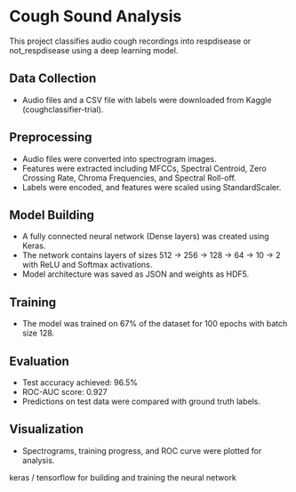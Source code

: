 # Cough Sound Analysis
This project classifies audio cough recordings into respdisease or not_respdisease using a deep learning model.

## Data Collection
- Audio files and a CSV file with labels were downloaded from Kaggle (coughclassifier-trial).

## Preprocessing
- Audio files were converted into spectrogram images.
- Features were extracted including MFCCs, Spectral Centroid, Zero Crossing Rate, Chroma Frequencies, and Spectral Roll-off.
- Labels were encoded, and features were scaled using StandardScaler.

## Model Building
- A fully connected neural network (Dense layers) was created using Keras.
- The network contains layers of sizes 512 → 256 → 128 → 64 → 10 → 2 with ReLU and Softmax activations.
- Model architecture was saved as JSON and weights as HDF5.

## Training
- The model was trained on 67% of the dataset for 100 epochs with batch size 128.

## Evaluation
- Test accuracy achieved: 96.5%
- ROC-AUC score: 0.927
- Predictions on test data were compared with ground truth labels.

## Visualization
- Spectrograms, training progress, and ROC curve were plotted for analysis.


keras / tensorflow for building and training the neural network
